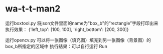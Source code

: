 # wa-t-t-man2

运行boxtool.py 将json文件里面的name为"box_b"的“rectangle”字段打印出来
执行效果：
{'left_top': [100, 100], 'right_bottom': [200, 300]}

运行opencv.py 可以将一张图像（填充图）填充到另一张图像（背景图）的box_b所指定的区域中
执行结果：可以自行运行 Run

